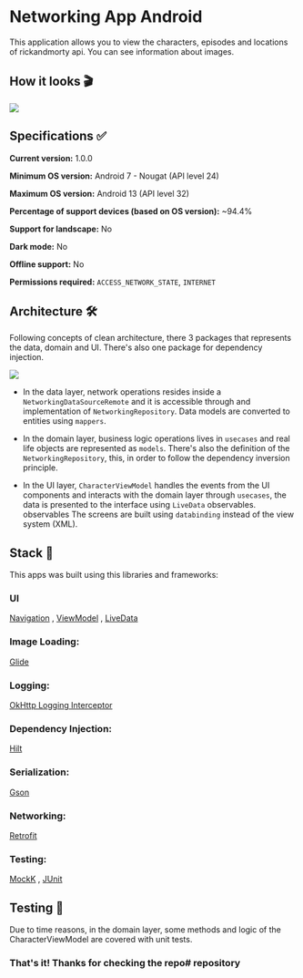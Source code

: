 # Networking App Android

This application allows you to view the characters, episodes and locations of rickandmorty api. You can see information about images.

## How it looks &#127916;

<image src="resources/img_home.png">

## Specifications &#9989;

**Current version:** 1.0.0

**Minimum OS version:** Android 7 - Nougat (API level 24)

**Maximum OS version:** Android 13 (API level 32)

**Percentage of support devices (based on OS version):** ~94.4%

**Support for landscape:** No

**Dark mode:** No

**Offline support:** No

**Permissions required:** `ACCESS_NETWORK_STATE`, `INTERNET`

## Architecture &#128736;

Following concepts of clean architecture, there 3 packages that represents the data, domain and UI. There's also one package for dependency injection.

<image src="resources/img_clean.png">

- In the data layer, network operations resides inside a `NetworkingDataSourceRemote` and it is accessible through and implementation of `NetworkingRepository`.
  Data models are converted to entities using `mappers`.

- In the domain layer, business logic operations lives in `usecases` and real life objects are represented as `models`. There's also the definition of the `NetworkingRepository`, this, in order to follow the dependency inversion principle.

- In the UI layer, `CharacterViewModel` handles the events from the UI components and interacts with the domain layer through `usecases`, the data is presented to the interface using `LiveData` observables. observables The screens are built using `databinding` instead of the view system (XML).


## Stack &#128221;

This apps was built using this libraries and frameworks:

### UI

[Navigation](https://developer.android.com/guide/navigation?hl=es-419)
, [ViewModel](https://developer.android.com/topic/libraries/architecture/viewmodel?gclid=CjwKCAiAjPyfBhBMEiwAB2CCIte2SG59kRiaw6od28DD3fliB0GTm-2swZCcBv8NlhY6DZCdZXk9shoCnscQAvD_BwE&gclsrc=aw.ds&hl=es-419)
, [LiveData](https://developer.android.com/topic/libraries/architecture/livedata)

### Image Loading:

[Glide](https://github.com/bumptech/glide)

### Logging:
[OkHttp Logging Interceptor](https://github.com/square/okhttp/tree/master/okhttp-logging-interceptor)

### Dependency Injection:

[Hilt](https://developer.android.com/training/dependency-injection/hilt-android)

### Serialization:

[Gson](https://github.com/google/gson)

### Networking:

[Retrofit](https://square.github.io/retrofit/)

### Testing:

[MockK](https://mockk.io)
, [JUnit](https://developer.android.com/training/testing/local-tests)

## Testing &#128270;

Due to time reasons, in the domain layer, some methods and logic of the CharacterViewModel are covered with unit tests.

### That's it! Thanks for checking the repo# repository

